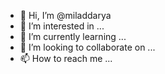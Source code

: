 - 👋 Hi, I’m @miladdarya
- 👀 I’m interested in ...
- 🌱 I’m currently learning ...
- 💞️ I’m looking to collaborate on ...
- 📫 How to reach me ...

<!---
miladdarya/miladdarya is a ✨ special ✨ repository because its `README.md` (this file) appears on your GitHub profile.
You can click the Preview link to take a look at your changes.
--->
